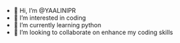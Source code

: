 - 👋 Hi, I’m @YAALINIPR
- 👀 I’m interested in coding
- 🌱 I’m currently learning python
- 💞️ I’m looking to collaborate on enhance my coding skills


<!---
YAALINIPR/YAALINIPR is a ✨ special ✨ repository because its `README.md` (this file) appears on your GitHub profile.
You can click the Preview link to take a look at your changes.
--->
